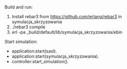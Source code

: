 Build and run:
1. Install rebar3 from https://github.com/erlang/rebar3 in symulacja_skrzyzowania
2. ./rebar3 compile
3. erl -pa _build/default/lib/symulacja_skrzyzowania/ebin

Start simulation:
- application:start(sasl).
- application:start(symulacja_skrzyzowania).
- controller:start_simulation().


